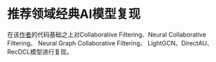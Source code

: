 # 推荐领域经典AI模型复现

在该[作者](https://github.com/changhyeonnam/NGCF)的代码基础之上对Collaborative Filtering、Neural Collaborative Filtering、 Neural Graph Collaborative Filtering、 LightGCN、DirectAU、RecDCL模型进行复现。
